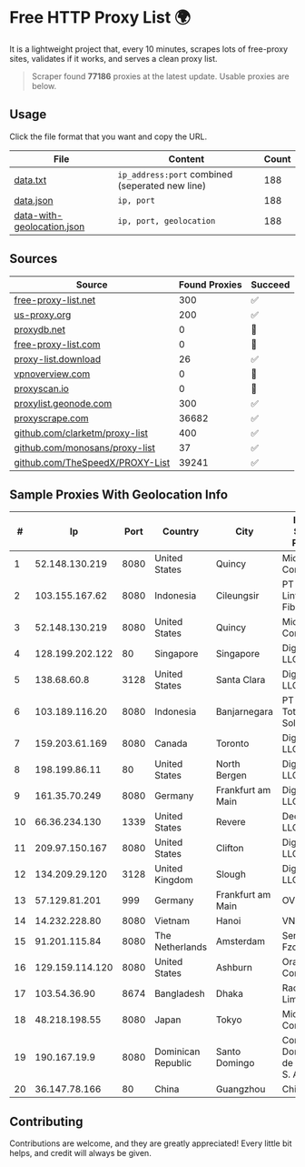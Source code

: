
# Free HTTP Proxy List 🌍

It is a lightweight project that, every 10 minutes, scrapes lots of free-proxy sites, validates if it works, and serves a clean proxy list.


> Scraper found **77186** proxies at the latest update. Usable proxies are below.

## Usage

Click the file format that you want and copy the URL.


|File|Content|Count|
|----|-------|-----|
|[data.txt](https://raw.githubusercontent.com/themiralay/Proxy-List-World/master/data.txt)|`ip_address:port` combined (seperated new line)|188|
|[data.json](https://raw.githubusercontent.com/themiralay/Proxy-List-World/master/data.json)|`ip, port`|188|
|[data-with-geolocation.json](https://raw.githubusercontent.com/themiralay/Proxy-List-World/master/data-with-geolocation.json)|`ip, port, geolocation`|188|

## Sources

|Source|Found Proxies|Succeed|
|------|-------------|-------|
|[free-proxy-list.net](https://free-proxy-list.net)|300|✅|
|[us-proxy.org](https://www.us-proxy.org)|200|✅|
|[proxydb.net](http://proxydb.net)|0|🚫|
|[free-proxy-list.com](https://free-proxy-list.com/?page=&port=&type%5B%5D=http&type%5B%5D=https&up_time=0&search=Search)|0|🚫|
|[proxy-list.download](https://www.proxy-list.download/HTTP)|26|✅|
|[vpnoverview.com](https://vpnoverview.com/privacy/anonymous-browsing/free-proxy-servers)|0|🚫|
|[proxyscan.io](https://www.proxyscan.io)|0|🚫|
|[proxylist.geonode.com](https://proxylist.geonode.com/api/proxy-list?limit=300&page=1&sort_by=lastChecked&sort_type=desc&protocols=http,https)|300|✅|
|[proxyscrape.com](https://api.proxyscrape.com/v2/?request=displayproxies&protocol=http&timeout=10000&country=all&ssl=all&anonymity=all)|36682|✅|
|[github.com/clarketm/proxy-list](https://raw.githubusercontent.com/clarketm/proxy-list/master/proxy-list-raw.txt)|400|✅|
|[github.com/monosans/proxy-list](https://raw.githubusercontent.com/monosans/proxy-list/main/proxies/http.txt)|37|✅|
|[github.com/TheSpeedX/PROXY-List](https://raw.githubusercontent.com/TheSpeedX/PROXY-List/master/http.txt)|39241|✅|


## Sample Proxies With Geolocation Info

|#|Ip|Port|Country|City|Internet Service Provider|
|-|--|----|-------|----|-------------------------|
|1|52.148.130.219|8080|United States|Quincy|Microsoft Corporation|
|2|103.155.167.62|8080|Indonesia|Cileungsir|PT Network Lintas Fiberindo|
|3|52.148.130.219|8080|United States|Quincy|Microsoft Corporation|
|4|128.199.202.122|80|Singapore|Singapore|DigitalOcean, LLC|
|5|138.68.60.8|3128|United States|Santa Clara|DigitalOcean, LLC|
|6|103.189.116.20|8080|Indonesia|Banjarnegara|PT Callysta Total Solusindo|
|7|159.203.61.169|8080|Canada|Toronto|DigitalOcean, LLC|
|8|198.199.86.11|80|United States|North Bergen|DigitalOcean, LLC|
|9|161.35.70.249|8080|Germany|Frankfurt am Main|DigitalOcean, LLC|
|10|66.36.234.130|1339|United States|Revere|DediOutlet, LLC|
|11|209.97.150.167|8080|United States|Clifton|DigitalOcean, LLC|
|12|134.209.29.120|3128|United Kingdom|Slough|DigitalOcean, LLC|
|13|57.129.81.201|999|Germany|Frankfurt am Main|OVH SAS|
|14|14.232.228.80|8080|Vietnam|Hanoi|VNPT|
|15|91.201.115.84|8080|The Netherlands|Amsterdam|Servers Tech Fzco|
|16|129.159.114.120|8080|United States|Ashburn|Oracle Corporation|
|17|103.54.36.90|8674|Bangladesh|Dhaka|Race Online Limited|
|18|48.218.198.55|8080|Japan|Tokyo|Microsoft Corporation|
|19|190.167.19.9|8080|Dominican Republic|Santo Domingo|Compañía Dominicana de Teléfonos S. A.|
|20|36.147.78.166|80|China|Guangzhou|China Mobile|



## Contributing

Contributions are welcome, and they are greatly appreciated! Every
little bit helps, and credit will always be given.

